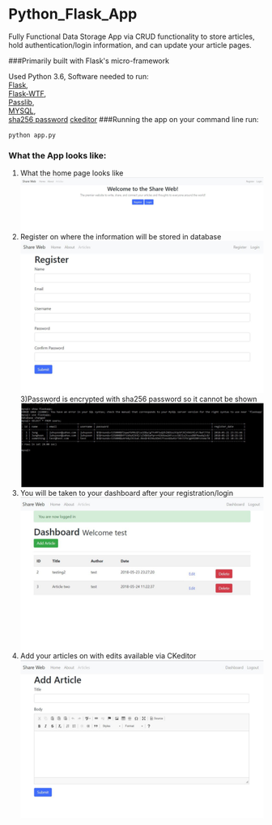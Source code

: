 # Python_Flask_App

Fully Functional Data Storage App via CRUD functionality to store articles, hold authentication/login information, and can update your article pages.   

###Primarily built with Flask's micro-framework   

Used Python 3.6, Software needed to run:  
[Flask](http://flask.pocoo.org/docs/0.12/),  
[Flask-WTF](https://wtforms.readthedocs.io/en/stable/),   
[Passlib](https://passlib.readthedocs.io/en/stable/),  
[MYSQL](https://dev.mysql.com/doc/),  
[sha256 password](https://docs.python.org/2/library/hashlib.html)
[ckeditor](https://ckeditor.com/)
###Running the app
on your command line run:  
```
python app.py
```

### What the App looks like:
1)  What the home page looks like  ![alt text](photos/main.jpg)
2) Register on where the information will be stored in database  ![alt text](photos/register.jpg) 
3)Password is encrypted with sha256 password so it cannot be shown  ![alt text](photos/database.jpg)      
4) You will be taken to your dashboard after your registration/login     ![alt text](photos/dashboard.jpg) 
5) Add your articles on with edits available via CKeditor  ![alt text](photos/article.jpg)


